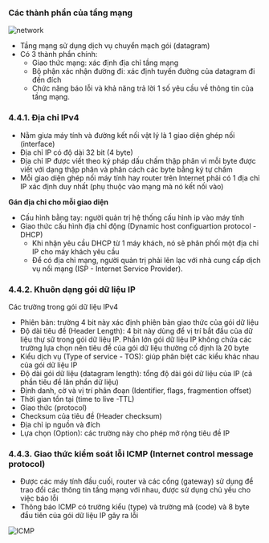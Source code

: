 ### Các thành phần của tầng mạng 

![network](https://f51-zpg.zdn.vn/9218374338729320030/a34873f7310ffa51a31e.jpg)

- Tầng mạng sử dụng dịch vụ chuyển mạch gói (datagram)
- Có 3 thành phần chính: 
  - Giao thức mạng: xác định địa chỉ tầng mạng
  - Bộ phận xác nhận đường đi: xác định tuyến đường của datagram đi đến đích
  - Chức năng báo lỗi và khả năng trả lời 1 số yêu cầu về thông tin của tầng mạng.

### 4.4.1. Địa chỉ IPv4
- Nằm giưa máy tính và đường kết nối vật lý là 1 giao diện ghép nối (interface)
- Địa chỉ IP có độ dài 32 bit (4 byte)
- Địa chỉ IP được viết theo ký pháp dấu chấm thập phân vì mỗi byte được viết với dạng thập phân và phân cách các byte bằng ký tự chấm
- Mỗi giao diện ghép nối máy tính hay router trên Internet phải có 1 địa chỉ IP xác định duy nhất (phụ thuộc vào mạng mà nó kết nối vào)

**Gán địa chỉ cho mỗi giao diện**
- Cấu hình bằng tay: người quản trị hệ thống cấu hình ip vào máy tính
- Giao thức cấu hình địa chỉ động (Dynamic host configuartion protocol - DHCP)
  - Khi nhận yêu cầu DHCP từ 1 máy khách, nó sẽ phân phối một địa chỉ IP cho máy khách yêu cầu
  - Để có địa chỉ mạng, người quản trị phải lên lạc với nhà cung cấp dịch vụ nối mạng (ISP - Internet Service Provider).

### 4.4.2. Khuôn dạng gói dữ liệu IP
Các trường trong gói dữ liệu IPv4
- Phiên bản: trường 4 bit này xác định phiên bản giao thức của gói dữ liệu
- Độ dài tiêu đề (Header Length): 4 bit này dùng để vị trí bắt đầu của dữ liệu thự sữ trong gói dữ liệu IP. Phần lớn gói dữ liệu IP không chứa các trường lựa chọn nên tiêu đề của gói dữ liệu thường cố định là 20 byte
- Kiểu dịch vụ (Type of service - TOS): giúp phân biệt các kiểu khác nhau của gói dữ liệu IP
- Độ dài gói dữ liệu (datagram length): tổng độ dài gói dữ liệu của IP (cả phần tiêu đề lân phần dữ liệu)
- Định danh, cờ và vị trí phân đoạn (Identifier, flags, fragmention offset)
- Thời gian tồn tại (time to live -TTL)
- Giao thức (protocol)
- Checksum của tiêu đề (Header checksum)
- Địa chỉ ip nguồn và đích
- Lựa chọn (Option): các trường này cho phép mở rộng tiêu đề IP

### 4.4.3. Giao thức kiểm soát lỗi ICMP (Internet control message protocol)
- Được các máy tính đầu cuối, router và các cổng (gateway) sử dụng để trao đổi các thông tin tầng mạng với nhau, được sử dụng chủ yếu cho việc báo lỗi
- Thông báo ICMP có trường kiểu (type) và trường mã (code) và 8 byte đầu tiên của gói dữ liệu IP gây ra lỗi 

![ICMP](https://f42-zpg.zdn.vn/2638631797011492556/83e8f268c1930acd5382.jpg)

